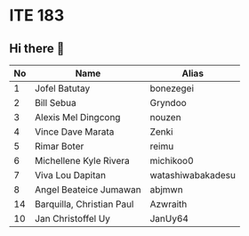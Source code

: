 # ITE 183 
## Hi there 👋

| No      | Name                   | Alias       |
|---------|------------------------|-------------|
| 1       |Jofel Batutay           | bonezegei   | 
| 2       |Bill Sebua              | Gryndoo     |
| 3       |Alexis Mel Dingcong     | nouzen   |
| 4       |Vince Dave Marata       | Zenki    |
| 5       |Rimar Boter             | reimu       |
| 6       |Michellene Kyle Rivera  | michikoo0 |
| 7       |Viva Lou Dapitan        | watashiwabakadesu
| 8       |Angel Beateice Jumawan  | abjmwn |
| 14      | Barquilla, Christian Paul | Azwraith |
| 10 | Jan Christoffel Uy | JanUy64 |
